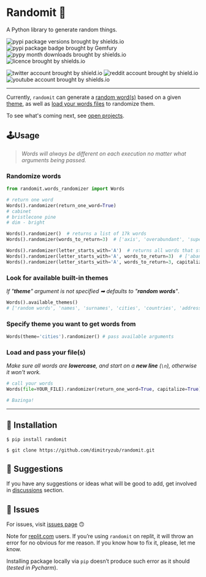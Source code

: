 # Randomit 🎲

A Python library to generate random things.

![pypi package versions brought by shields.io](https://img.shields.io/pypi/pyversions/randomit)
![pypi package badge brought by Gemfury](https://badge.fury.io/py/randomit.svg)
![pypy month downloads brought by shields.io](https://img.shields.io/pypi/dm/randomit?color=gree)
![licence brought by shields.io](https://img.shields.io/github/license/dimitryzub/randomit?color=blue)

![twitter account brought by shield.io](https://img.shields.io/twitter/follow/DimitryZub?style=social)
![reddit account brought by shield.io](https://img.shields.io/reddit/user-karma/combined/zdmit?style=social)
![youtube account brought by shields.io](https://img.shields.io/youtube/channel/views/UClEr5pKL0gfo4uGVH4nWRYg?style=social)
___
Currently, `randomit` can generate a [random word(s)](https://github.com/dimitryzub/randomit#randomize-words) based on a given [theme](https://github.com/dimitryzub/randomit#look-for-available-built-in-themes), 
as well as [load your words files](https://github.com/dimitryzub/randomit#load-and-pass-your-files) to randomize them. 

To see what's coming next, see [open projects](https://github.com/dimitryzub/randomit/projects).

## 🕹️Usage

> *Words will always be different on each execution no matter what arguments being passed.*

### Randomize words

```python
from randomit.words_randomizer import Words

# return one word
Words().randomizer(return_one_word=True)
# cabinet
# bristlecone pine
# dim - bright

Words().randomizer()  # returns a list of 17k words
Words().randomizer(words_to_return=3)  # ['axis', 'overabundant', 'superuser']

Words().randomizer(letter_starts_with='A')  # returns all words that starts with letter "A" 
Words().randomizer(letter_starts_with='A', words_to_return=3)  # ['abandoned', 'able', 'absolute']
Words().randomizer(letter_starts_with='A', words_to_return=3, capitalize=True) # ['Apron', 'Ashes', 'Anvil']
```

### Look for available built-in themes

_If "**theme**" argument is not specified ➡ defaults to "**random words**"_.

```python
Words().available_themes()
# ['random words', 'names', 'surnames', 'cities', 'countries', 'address']
```

### Specify theme you want to get words from

```python
Words(theme='cities').randomizer() # pass available arguments
```

### Load and pass your file(s)
_Make sure all words are **lowercase**, and start on a **new line** (`\n`), otherwise it won't work._

```python
# call your words
Words(file=YOUR_FILE).randomizer(return_one_word=True, capitalize=True)

# Bazinga!
```

___

## 📡 Installation

```
$ pip install randomit
```

```
$ git clone https://github.com/dimitryzub/randomit.git
```

## 👾 Suggestions

If you have any suggestions or ideas what will be good to add, get involved in [discussions](https://github.com/dimitryzub/randomit/discussions) section.

## 🔬 Issues

For issues, visit [issues page](https://github.com/dimitryzub/randomit/issues) 🙃

Note for [replit.com](https://replit.com/) users. If you’re using `randomit` on replit, it will throw an error for no obvious for me reason. If you know how to fix it, please, let me know. 

Installing package locally via `pip` doesn’t produce such error as it should (_tested in Pycharm_).